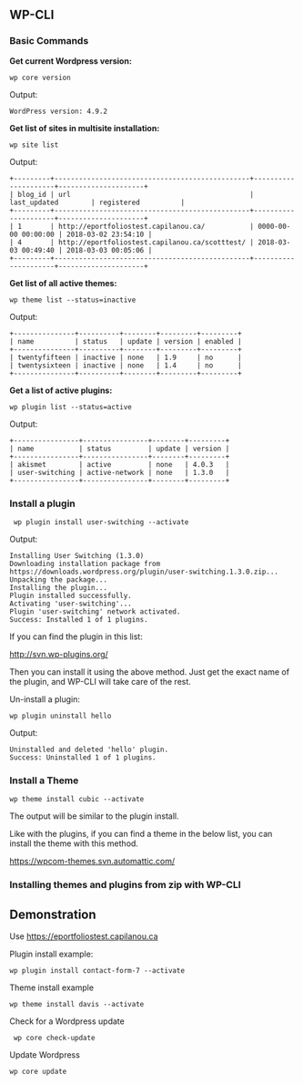 ## WP-CLI

### Basic Commands

**Get current Wordpress version:**
```
wp core version
```
Output:
```
WordPress version: 4.9.2
```
**Get list of sites in multisite installation:**
```
wp site list
```
Output:
```
+---------+------------------------------------------------+---------------------+---------------------+
| blog_id | url                                            | last_updated        | registered          |
+---------+------------------------------------------------+---------------------+---------------------+
| 1       | http://eportfoliostest.capilanou.ca/           | 0000-00-00 00:00:00 | 2018-03-02 23:54:10 |
| 4       | http://eportfoliostest.capilanou.ca/scotttest/ | 2018-03-03 00:49:40 | 2018-03-03 00:05:06 |
+---------+------------------------------------------------+---------------------+---------------------+
```

**Get list of all active themes:**
```
wp theme list --status=inactive
```
Output:
```
+---------------+----------+--------+---------+---------+
| name          | status   | update | version | enabled |
+---------------+----------+--------+---------+---------+
| twentyfifteen | inactive | none   | 1.9     | no      |
| twentysixteen | inactive | none   | 1.4     | no      |
+---------------+----------+--------+---------+---------+
```

**Get a list of active plugins:**
```
wp plugin list --status=active
```
Output:
```
+----------------+----------------+--------+---------+
| name           | status         | update | version |
+----------------+----------------+--------+---------+
| akismet        | active         | none   | 4.0.3   |
| user-switching | active-network | none   | 1.3.0   |
+----------------+----------------+--------+---------+
```

### Install a plugin
```
 wp plugin install user-switching --activate
```
Output:
```
Installing User Switching (1.3.0)
Downloading installation package from https://downloads.wordpress.org/plugin/user-switching.1.3.0.zip...
Unpacking the package...
Installing the plugin...
Plugin installed successfully.
Activating 'user-switching'...
Plugin 'user-switching' network activated.
Success: Installed 1 of 1 plugins.
```

If you can find the plugin in this list:

http://svn.wp-plugins.org/

Then you can install it using the above method. Just get the exact name of the plugin, and WP-CLI will take care of the rest.

Un-install a plugin:
```
wp plugin uninstall hello
```
Output:
```
Uninstalled and deleted 'hello' plugin.
Success: Uninstalled 1 of 1 plugins.
```

### Install a Theme
```
wp theme install cubic --activate
```
The output will be similar to the plugin install.

Like with the plugins, if you can find a theme in the below list, you can install the theme with this method.

https://wpcom-themes.svn.automattic.com/

### Installing themes and plugins from zip with WP-CLI



## Demonstration

Use https://eportfoliostest.capilanou.ca


Plugin install example:
```
wp plugin install contact-form-7 --activate
```
Theme install example
```
wp theme install davis --activate
```
Check for a Wordpress update
```
 wp core check-update
```
Update Wordpress
```
wp core update
```